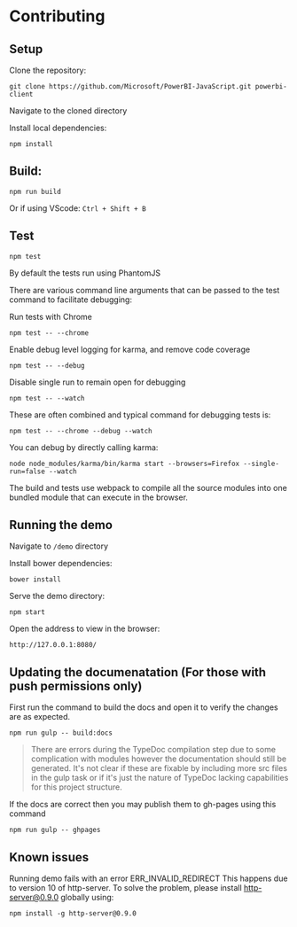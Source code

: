 # Contributing

## Setup

Clone the repository:
```
git clone https://github.com/Microsoft/PowerBI-JavaScript.git powerbi-client
```

Navigate to the cloned directory

Install local dependencies:
```
npm install
```

## Build:
```
npm run build
```
Or if using VScode: `Ctrl + Shift + B`

## Test
```
npm test
```
By default the tests run using PhantomJS

There are various command line arguments that can be passed to the test command to facilitate debugging:

Run tests with Chrome
```
npm test -- --chrome
```

Enable  debug level logging for karma, and remove code coverage
```
npm test -- --debug
```

Disable single run to remain open for debugging
```
npm test -- --watch
```

These are often combined and typical command for debugging tests is:
```
npm test -- --chrome --debug --watch
```

You can debug by directly calling karma:
```
node node_modules/karma/bin/karma start --browsers=Firefox --single-run=false --watch
```

The build and tests use webpack to compile all the source modules into one bundled module that can execute in the browser.

## Running the demo
Navigate to `/demo` directory

Install bower dependencies:
```
bower install
```

Serve the demo directory:
```
npm start
```

Open the address to view in the browser:
```
http://127.0.0.1:8080/
```

## Updating the documenatation (For those with push permissions only)
First run the command to build the docs and open it to verify the changes are as expected.

```
npm run gulp -- build:docs
```
> There are errors during the TypeDoc compilation step due to some complication with modules however the documentation should still be generated. It's not clear if these are fixable by including more src files in the gulp task or if it's just the nature of TypeDoc lacking capabilities for this project structure.

If the docs are correct then you may publish them to gh-pages using this command
```
npm run gulp -- ghpages
```

## Known issues
Running demo fails with an error ERR_INVALID_REDIRECT
This happens due to version 10 of http-server. To solve the problem, please install http-server@0.9.0 globally using:

```
npm install -g http-server@0.9.0
```
